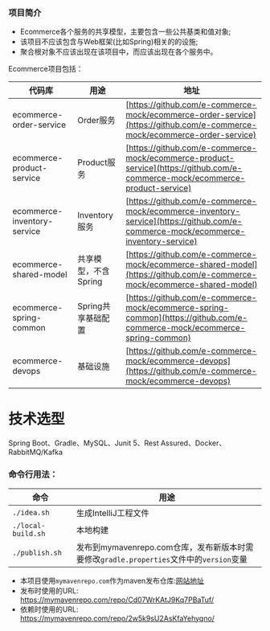 ### 项目简介
- Ecommerce各个服务的共享模型，主要包含一些公共基类和值对象;
- 该项目不应该包含与Web框架(比如Spring)相关的的设施;
- 聚合根对象不应该出现在该项目中，而应该出现在各个服务中。

Ecommerce项目包括：

|代码库|用途|地址|
| --- | --- | --- |
|ecommerce-order-service|Order服务|[https://github.com/e-commerce-mock/ecommerce-order-service](https://github.com/e-commerce-mock/ecommerce-order-service)|
|ecommerce-product-service|Product服务|[https://github.com/e-commerce-mock/ecommerce-product-service](https://github.com/e-commerce-mock/ecommerce-product-service)|
|ecommerce-inventory-service|Inventory服务|[https://github.com/e-commerce-mock/ecommerce-inventory-service](https://github.com/e-commerce-mock/ecommerce-inventory-service)|
|ecommerce-shared-model|共享模型，不含Spring|[https://github.com/e-commerce-mock/ecommerce-shared-model](https://github.com/e-commerce-mock/ecommerce-shared-model)|
|ecommerce-spring-common|Spring共享基础配置|[https://github.com/e-commerce-mock/ecommerce-spring-common](https://github.com/e-commerce-mock/ecommerce-spring-common)|
|ecommerce-devops|基础设施|[https://github.com/e-commerce-mock/ecommerce-devops](https://github.com/e-commerce-mock/ecommerce-devops)|

# 技术选型
Spring Boot、Gradle、MySQL、Junit 5、Rest Assured、Docker、RabbitMQ/Kafka


### 命令行用法：

|命令|用途|
| --- | --- |
|`./idea.sh`|生成IntelliJ工程文件|
|`./local-build.sh`|本地构建|
|`./publish.sh`|发布到mymavenrepo.com仓库，发布新版本时需要修改`gradle.properties`文件中的`version`变量|

- 本项目使用`mymavenrepo.com`作为maven发布仓库:[网站地址](https://mymavenrepo.com/app/repos/F0lRvilYH123TUeMr5GN/)
- 发布时使用的URL: https://mymavenrepo.com/repo/Cd07WrKAtJ9Kq7PBaTuf/
- 依赖时使用的URL: https://mymavenrepo.com/repo/2w5k9sU2AsKfaYehyqno/
